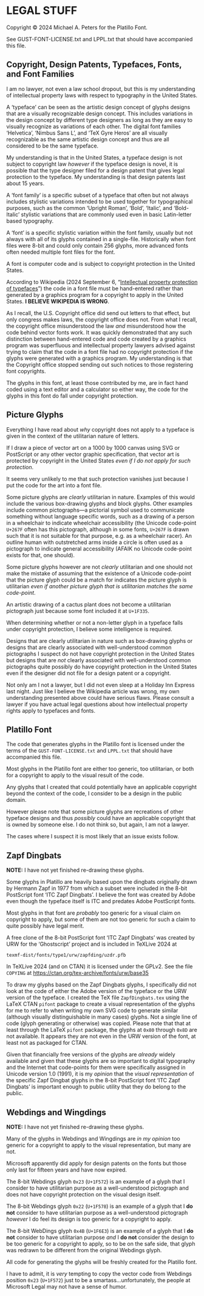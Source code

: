 LEGAL STUFF
===========

Copyright © 2024 Michael A. Peters for the Platillo Font.

See GUST-FONT-LICENSE.txt and LPPL.txt that should have accompanied this file.


Copyright, Design Patents, Typefaces, Fonts, and Font Families
--------------------------------------------------------------

I am no lawyer, not even a law school dropout, but this is my understanding of
intellectual property laws with respect to typography in the United States.

A ‘typeface’ can be seen as the artistic design concept of glyphs designs that
are a visually recognizable design concept. This includes variations in the
design concept by different type designers as long as they are easy to visually
recognize as variations of each other. The digital font families ‘Helvetica’,
‘Nimbus Sans L’, and ‘TeX Gyre Heros’ are all visually recognizable as the same
artistic design concept and thus are all considered to be the same typeface.

My understanding is that in the United States, a typeface design is not subject
to copyright law *however* if the typeface design is novel, it is possible that
the type designer filed for a design patent that gives legal protection to the
typeface. My understanding is that design patents last about 15 years.

A ‘font family’ is a specific subset of a typeface that often but not always
includes stylistic variations intended to be used together for typographical
purposes, such as the common ‘Upright Roman’, ‘Bold’, ‘Italic’, and
‘Bold-Italic’ stylistic variations that are commonly used even in basic
Latin-letter based typography.

A ‘font’ is a specific stylistic variation within the font family, usually but
not always with all of its glyphs contained in a single-file. Historically when
font files were 8-bit and could only contain 256 glyphs, more advanced fonts
often needed multiple font files for the font.

A font is computer code and is subject to copyright protection in the United
States.

According to Wikipedia (2024 September 6, “[Intellectual property protection of
typefaces](https://en.wikipedia.org/wiki/Intellectual_property_protection_of_typefaces)”)
the code in a font file must be hand-entered rather than generated by a
graphics program for a copyright to apply in the United States. __I BELIEVE
WIKIPEDIA IS WRONG__.

As I recall, the U.S. Copyright office did send out letters to that effect, but
only congress makes laws, the copyright office does not. From what I recall,
the copyright office misunderstood the law *and* misunderstood how the code
behind vector fonts work. It was quickly demonstrated that any such distinction
between hand-entered code and code created by a graphics program was superfluous
and intellectual property lawyers advised against trying to claim that the code
in a font file had no copyright protection if the glyphs were generated with a
graphics program. My understanding is that the Copyright office stopped sending
out such notices to those registering font copyrights.

The glyphs in this font, at least those contributed by me, are in fact hand
coded using a text editor and a calculator so either way, the code for the
glyphs in this font do fall under copyright protection.


Picture Glyphs
--------------

Everything I have read about *why* copyright does not apply to a typeface is
given in the context of the utilitarian nature of letters.

If I draw a piece of vector art on a 1000 by 1000 canvas using SVG or PostScript
or any other vector graphic specification, that vector art is protected by
copyright in the United States *even if I do not apply for such protection*.

It seems very unlikely to me that such protection vanishes just because I put
the code for the art into a font file.

Some picture glyphs are *clearly* utilitarian in nature. Examples of this would
include the various box-drawing glyphs and block glyphs. Other examples include
common pictographs—a pictorial symbol used to communicate something without
language specific words, such as a drawing of a person in a wheelchair to
indicate wheelchair accessibility (the Unicode code-point `U+267F` often has
this pictograph, although in some fonts, `U+267F` is drawn such that it is not
suitable for that purpose, e.g. as a wheelchair racer). An outline human with
outstretched arms inside a circle is often used as a pictograph to indicate
general accessibility (AFAIK no Unicode code-point exists for that, one should).

Some picture glyphs however are not *clearly* utilitarian and one should not
make the mistake of assuming that the existence of a Unicode code-point that the
picture glyph could be a match for indicates the picture glyph is utilitarian
*even if another picture glyph that is utilitarian matches the same code-point*.

An artistic drawing of a cactus plant does not become a utilitarian pictograph
just because some font included it at `U+1F335`.

When determining whether or not a non-letter glyph in a typeface falls under
copyright protection, I believe some intelligence is required.

Designs that are clearly utilitarian in nature such as box-drawing glyphs or
designs that are clearly associated with well-understood common pictographs
I suspect do not have copyright protection in the United States but designs
that are *not* clearly associated with well-understood common pictographs quite
possibly do have copyright protection in the United States even if the designer
did not file for a design patent or a copyright.

Not only am I not a lawyer, but I did not even sleep at a Holiday Inn Express
last night. Just like I believe the Wikipedia article was wrong, my own
understanding presented above could have serious flaws. Please consult a lawyer
if you have actual legal questions about how intellectual property rights apply
to typefaces and fonts.


Platillo Font
-------------

The code that generates glyphs in the Platillo font is licensed under the terms
of the `GUST-FONT-LICENSE.txt` and `LPPL.txt` that should have accompanied this
file.

Most glyphs in the Platillo font are either too generic, too utilitarian, or
both for a copyright to apply to the visual result of the code.

Any glyphs that I created that could potentially have an applicable copyright
beyond the context of the code, I consider to be a design in the public domain.

However please note that some picture glyphs are recreations of other typeface
designs and thus *possibly* could have an applicable copyright that is owned by
someone else. I do not think so, but again, I am not a lawyer.

The cases where I suspect it is most likely that an issue exists follow.


Zapf Dingbats
-------------

__NOTE:__ I have not yet finished re-drawing these glyphs.

Some glyphs in Platillo are heavily based upon the dingbats originally drawn by
Hermann Zapf in 1977 from which a subset were included in the 8-bit PostScript
font ‘ITC Zapf Dingbats’. I believe the font was created by Adobe even though
the typeface itself is ITC and predates Adobe PostScript fonts.

Most glyphs in that font are *probably* too generic for a visual claim on
copyright to apply, but some of them are not too generic for such a claim to
quite possibly have legal merit.

A free clone of the 8-bit PostScript font ‘ITC Zapf Dingbats’ was created by URW
for the ‘Ghostscript’ project and is included in TeXLive 2024 at

    texmf-dist/fonts/type1/urw/zapfding/uzdr.pfb

In TeXLive 2024 (and on CTAN) it is licensed under the GPLv2. See the file
`COPYING` at https://ctan.org/tex-archive/fonts/urw/base35

To draw my glyphs based on the Zapf Dingbats glyphs, I specifically did not look
at the code of either the Adobe version of the typeface or the URW version of
the typeface. I created the TeX file `ZapfDingbats.tex` using the LaTeX CTAN
`pifont` package to create a visual representation of the glyphs for me to refer
to when writing my own SVG code to generate similar (although visually
distinguishable in many cases) glyphs. Not a single line of code (glyph
generating or otherwise) was copied. Please note that that at least through the
LaTeX `pifont` package, the glyphs at `0x80` through `0x8D` are not available.
It appears they are not even in the URW version of the font, at least not as
packaged for CTAN.

Given that financially free versions of the glyphs are *already* widely
available and given that these glyphs are so important to digital typography and
the Internet that code-points for them were specifically assigned in Unicode
version 1.0 (1991), it is my *opinion* that the *visual representation* of the
specific Zapf Dingbat glyphs in the 8-bit PostScript font ‘ITC Zapf Dingbats’ is
important enough to public utility that they do belong to the public.


Webdings and Wingdings
----------------------

__NOTE:__ I have not yet finished re-drawing these glyphs.

Many of the glyphs in Webdings and Wingdings are *in my opinion* too generic for
a copyright to apply to the visual representation, but many are not.

Microsoft apparently did apply for design patents on the fonts but those only
last for fifteen years and have now expired.

The 8-bit Webdings glyph `0x23` (`U+1F572`) is an example of a glyph that I
consider to have utilitarian purpose as a well-understood pictograph and does
not have copyright protection on the visual design itself.

The 8-bit Webdings glyph `0x22` (`U+1F578`) is an example of a glyph that I
__do not__ consider to have utilitarian purpose as a well-understood pictograph
*however* I do feel its design is too generic for a copyright to apply.

The 8-bit WebDings glyph `0x4B` (`U+1F6E3`) is an example of a glyph that I
__do not__ consider to have utilitarian purpose *and* I __do not__ consider
the design to be too generic for a copyright to apply, so to be on the safe
side, that glyph was redrawn to be different from the original Webdings glyph.

All code for generating the glyphs will be freshly created for the Platillo
font.

I have to admit, it is *very* tempting to copy the vector code from Webdings
position `0x23` (`U+1F572`) just to be a smartass...unfortunately, the people
at Microsoft Legal may not have a sense of humor.

